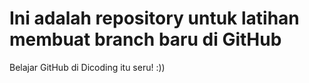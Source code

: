 # Ini  adalah repository untuk latihan membuat branch baru di GitHub

Belajar GitHub di Dicoding itu seru! :))
